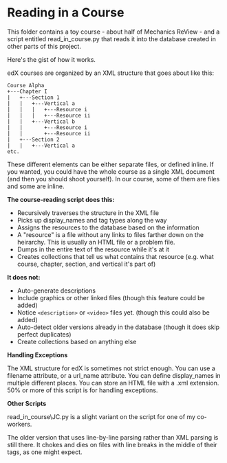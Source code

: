Reading in a Course
====================

This folder contains a toy course - about half of Mechanics ReView - and a script entitled read\_in\_course.py that reads it into the database created in other parts of this project.

Here's the gist of how it works.

edX courses are organized by an XML structure that goes about like this:

    Course Alpha
    +---Chapter I
    |   +---Section 1
    |   |   +---Vertical a
    |   |   |   +---Resource i
    |   |   |   +---Resource ii
    |   |   +---Vertical b
    |   |       +---Resource i
    |   |       +---Resource ii
    |   +---Section 2
    |   |   +---Vertical a
    etc.
        

These different elements can be either separate files, or defined inline. If you wanted, you could have the whole course as a single XML document (and then you should shoot yourself). In our course, some of them are files and some are inline.

**The course-reading script does this:**

* Recursively traverses the structure in the XML file
* Picks up display\_names and tag types along the way
* Assigns the resources to the database based on the information
 * A "resource" is a file without any links to files farther down on the heirarchy. This is usually an HTML file or a problem file.
* Dumps in the entire text of the resource while it's at it
* Creates collections that tell us what contains that resource (e.g. what course, chapter, section, and vertical it's part of)

**It does not:**

* Auto-generate descriptions
* Include graphics or other linked files (though this feature could be added)
* Notice `<description>` or `<video>` files yet. (though this could also be added)
* Auto-detect older versions already in the database (though it does skip perfect duplicates)
* Create collections based on anything else

**Handling Exceptions**

The XML structure for edX is sometimes not strict enough. You can use a filename attribute, or a url\_name attribute. You can define display\_names in multiple different places. You can store an HTML file with a .xml extension. 50% or more of this script is for handling exceptions.

**Other Scripts**

read\_in\_course\JC.py is a slight variant on the script for one of my co-workers. 

The older version that uses line-by-line parsing rather than XML parsing is still there. It chokes and dies on files with line breaks in the middle of their tags, as one might expect.
